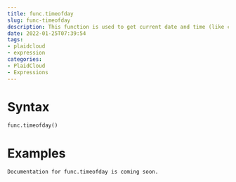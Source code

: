 ```yaml
---
title: func.timeofday
slug: func-timeofday
description: This function is used to get current date and time (like clock_timestamp, but as a text string)
date: 2022-01-25T07:39:54
tags:
- plaidcloud
- expression
categories:
- PlaidCloud
- Expressions
---
```



# Syntax



```
func.timeofday()
```


# Examples



```
Documentation for func.timeofday is coming soon.
```
